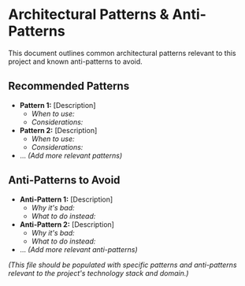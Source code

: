 # Architectural Patterns & Anti-Patterns

This document outlines common architectural patterns relevant to this project and known anti-patterns to avoid.

## Recommended Patterns

*   **Pattern 1:** [Description]
    *   *When to use:*
    *   *Considerations:*
*   **Pattern 2:** [Description]
    *   *When to use:*
    *   *Considerations:*
*   ... *(Add more relevant patterns)*

## Anti-Patterns to Avoid

*   **Anti-Pattern 1:** [Description]
    *   *Why it's bad:*
    *   *What to do instead:*
*   **Anti-Pattern 2:** [Description]
    *   *Why it's bad:*
    *   *What to do instead:*
*   ... *(Add more relevant anti-patterns)*

*(This file should be populated with specific patterns and anti-patterns relevant to the project's technology stack and domain.)*